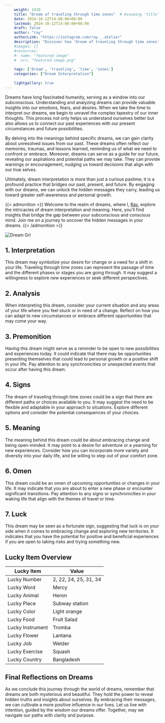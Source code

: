 ```yaml
---
    weight: 1418
    title: "Dream of traveling through time zones"  # Assuming 'title' column exists
    date: 2024-10-12T14:08:00+08:00
    lastmod: 2024-10-12T14:08:00+08:00
    draft: false
    author: "ray"
    authorLink: "https://instagram.com/ray._.atelier"
    description: "Discover how 'Dream of traveling through time zones' can interpret your future and uncover its significant meanings in your life."
    #images: []
    #resources:
    #- name: "featured-image"
    #  src: "featured-image.png"
    
    tags: ['Dream', 'traveling', 'time', 'zones']
    categories: ["Dream Interpretation"]
    
    lightgallery: true
---
```

    
Dreams have long fascinated humanity, serving as a window into our subconscious. Understanding and analyzing dreams can provide valuable insights into our emotions, fears, and desires. When we take the time to interpret our dreams, we begin to unravel the complex tapestry of our inner thoughts. This process not only helps us understand ourselves better but also allows us to connect our past experiences with our present circumstances and future possibilities.

By delving into the meanings behind specific dreams, we can gain clarity about unresolved issues from our past. These dreams often reflect our memories, traumas, and lessons learned, reminding us of what we need to confront or embrace. Moreover, dreams can serve as a guide for our future, revealing our aspirations and potential paths we may take. They can provide warnings or encouragement, nudging us toward decisions that align with our true selves.

Ultimately, dream interpretation is more than just a curious pastime; it is a profound practice that bridges our past, present, and future. By engaging with our dreams, we can unlock the hidden messages they carry, leading us toward greater self-awareness and personal growth.

{{< admonition >}}
Welcome to the realm of dreams, where I, [Ray](https://instagram.com/ray._.atelier), explore the intricacies of dream interpretation and meaning. Here, you’ll find insights that bridge the gap between your subconscious and conscious mind. Join me on a journey to uncover the hidden messages in your dreams.
{{< /admonition >}}

![Dream Grl](https://cdn.pixabay.com/photo/2017/11/02/03/35/gothic-2910057_1280.jpg "Dream Grl")

## 1. Interpretation
 This dream may symbolize your desire for change or a need for a shift in your life. Traveling through time zones can represent the passage of time and the different phases or stages you are going through. It may suggest a willingness to explore new experiences or seek different perspectives.

## 2. Analysis
 When interpreting this dream, consider your current situation and any areas of your life where you feel stuck or in need of a change. Reflect on how you can adapt to new circumstances or embrace different opportunities that may come your way.

## 3. Premonition
 Having this dream might serve as a reminder to be open to new possibilities and experiences today. It could indicate that there may be opportunities presenting themselves that could lead to personal growth or a positive shift in your life. Pay attention to any synchronicities or unexpected events that occur after having this dream.

## 4. Signs
 The dream of traveling through time zones could be a sign that there are different paths or choices available to you. It may suggest the need to be flexible and adaptable in your approach to situations. Explore different options and consider the potential consequences of your choices.

## 5. Meaning
 The meaning behind this dream could be about embracing change and being open-minded. It may point to a desire for adventure or a yearning for new experiences. Consider how you can incorporate more variety and diversity into your daily life, and be willing to step out of your comfort zone.

## 6. Omen
 This dream could be an omen of upcoming opportunities or changes in your life. It may indicate that you are about to enter a new phase or encounter significant transitions. Pay attention to any signs or synchronicities in your waking life that align with the themes of travel or time.

## 7. Luck
 This dream may be seen as a fortunate sign, suggesting that luck is on your side when it comes to embracing change and exploring new territories. It indicates that you have the potential for positive and beneficial experiences if you are open to taking risks and trying something new.

## Lucky Item Overview
| Lucky Item          | Value              |
|---------------|--------------------|
| Lucky Number        | 2, 22, 24, 25, 31, 34  |
| Lucky Word          | Mercy |
| Lucky Animal        | Heron |
| Lucky Place         | Subway station     |
| Lucky Color         | Light orange     |
| Lucky Food          | Fruit Salad      |
| Lucky Instrument    | Tromba |
| Lucky Flower        | Lantana    |
| Lucky Job           | Welder       |
| Lucky Exercise      | Squash  |
| Lucky Country       | Bangladesh    |


##  Final Reflections on Dreams

As we conclude this journey through the world of dreams, remember that dreams are both mysterious and beautiful. They hold the power to reveal hidden truths and insights about ourselves. By embracing their messages, we can cultivate a more positive influence in our lives. Let us live with intention, guided by the wisdom our dreams offer. Together, may we navigate our paths with clarity and purpose.
